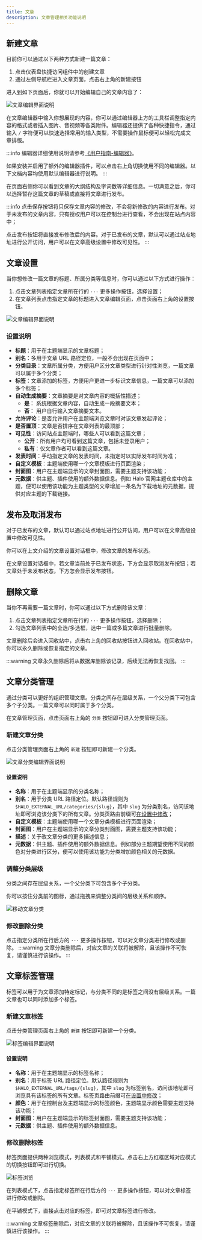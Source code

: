 ```yaml
---
title: 文章
description: 文章管理相关功能说明
---
```

## 新建文章

目前你可以通过以下两种方式新建一篇文章：

1. 点击仪表盘快捷访问组件中的创建文章
2. 通过左侧导航栏进入文章页面，点击右上角的新建按钮

进入到如下页面后，你就可以开始编辑自己的文章内容了：

![文章编辑界面说明](/img/user-guide/posts/post-edit.png)

在文章编辑器中输入你想展现的内容，你可以通过编辑器上方的工具栏调整指定内容的格式或者插入图片、音视频等各类附件。编辑器还提供了各种快捷指令，通过输入 `/` 字符便可以快速选择常用的输入类型，不需要操作鼠标便可以轻松完成文章排版。

:::info
编辑器详细使用说明请参考[《用户指南-编辑器》](./posts.md)。

如果安装并启用了额外的编辑器插件，可以点击右上角切换使用不同的编辑器。以下文档内容均使用默认编辑器进行说明。
:::

在页面右侧你可以看到文章的大纲结构及字词数等详细信息。一切满意之后，你可以选择暂存这篇文章的草稿或直接将文章进行发布。

:::info
点击保存按钮将只保存文章内容的修改，不会将新修改的内容进行发布。对于未发布的文章内容，只有授权用户可以在控制台进行查看，不会出现在站点内容中；

点击发布按钮将直接发布修改后的内容。对于已发布的文章，默认可以通过站点地址进行公开访问，用户可以在文章高级设置中修改可见性。
:::

## 文章设置

当你想修改一篇文章的标题、所属分类等信息时，你可以通过以下方式进行操作：

1. 点击文章列表指定文章所在行的 `···` 更多操作按钮，选择设置；
2. 在文章列表点击指定文章的标题进入文章编辑页面，点击页面右上角的设置按钮。

![文章编辑界面说明](/img/user-guide/posts/post-setting.png)

### 设置说明

- **标题**：用于在主题端显示的文章标题；
- **别名**：多用于文章 URL 路径定位，一般不会出现在页面中；
- **分类目录**：文章所属分类，方便用户区分文章类型进行针对性浏览，一篇文章可以属于多个分类；
- **标签**：文章添加的标签，方便用户更进一步标识文章信息，一篇文章可以添加多个标签；
- **自动生成摘要**：文章摘要是对文章内容的概括性描述；
  - **是**： 系统根据文章内容，自动生成一段摘要文本；
  - **否**： 用户自行输入文章摘要文本。
- **允许评论**：是否允许用户在主题端浏览文章时对该文章发起评论；
- **是否置顶**：文章是否排序在文章列表的最顶部；
- **可见性**：访问站点主题端时，哪些人可以看到这篇文章；
  - **公开**：所有用户均可看到这篇文章，包括未登录用户；
  - **私有**：仅文章作者可以看到这篇文章。
- **发表时间**：手动指定文章的发表时间，未指定时以实际发布时间为准；
- **自定义模板**：主题端使用哪一个文章模板进行页面渲染；
- **封面图**：用户在主题端显示的文章封面图，需要主题支持该功能；
- **元数据**：供主题、插件使用的额外数据信息。例如 Halo 官网主题仓库中的主题，便可以使用该功能为主题类型的文章增加一条名为下载地址的元数据，提供对应主题的下载链接。

## 发布及取消发布

对于已发布的文章，默认可以通过站点地址进行公开访问，用户可以在文章高级设置中修改可见性。

你可以在上文介绍的文章设置对话框中，修改文章的发布状态。

在文章设置对话框中，若文章当前处于已发布状态，下方会显示取消发布按钮；若文章处于未发布状态，下方怎会显示发布按钮。

## 删除文章

当你不再需要一篇文章时，你可以通过以下方式删除该文章：

1. 点击文章列表指定文章所在行的 `···` 更多操作按钮，选择删除；
2. 勾选文章列表中的全选/多选框，选中一篇或多篇文章进行批量删除。

文章删除后会进入回收站中，点击右上角的回收站按钮进入回收站。在回收站中，你可以永久删除或恢复指定的文章。

:::warning
文章永久删除后将从数据库删除该记录，后续无法再恢复找回。
:::

## 文章分类管理

通过分类可以更好的组织管理文章。分类之间存在层级关系，一个父分类下可包含多个子分类。一篇文章可以同时属于多个分类。

在文章管理页面，点击页面右上角的 `分类` 按钮即可进入分类管理页面。

### 新建文章分类

点击分类管理页面右上角的 `新建` 按钮即可新建一个分类。

![文章分类编辑界面说明](/img/user-guide/posts/category-create.png)

#### 设置说明

- **名称**：用于在主题端显示的分类名称；
- **别名**：用于分类 URL 路径定位。默认路径规则为 `$HALO_EXTERNAL_URL/categories/{slug}`，其中 `slug` 为分类别名，访问该地址即可浏览该分类下的所有文章。分类页路由前缀可[在设置中修改](./settings#主题路由设置)；
- **自定义模板**：主题端使用哪一个文章分类模板进行页面渲染；
- **封面图**：用户在主题端显示的文章分类封面图，需要主题支持该功能；
- **描述**：关于改文章分类的更多描述信息；
- **元数据**：供主题、插件使用的额外数据信息。例如部分主题期望使用不同的颜色对分类进行区分，便可以使用该功能为分类增加颜色相关的元数据。

### 调整分类层级

分类之间存在层级关系，一个父分类下可包含多个子分类。

你可以按住分类前的图标，通过拖拽来调整分类间的层级关系和顺序。

![移动文章分类](/img/user-guide/posts/category-move.gif)

### 修改删除分类

点击指定分类所在行后方的 `···` 更多操作按钮，可以对文章分类进行修改或删除。
:::warning
文章分类删除后，对应文章的关联将被解除，且该操作不可恢复，请谨慎进行该操作。
:::

## 文章标签管理

标签可以用于为文章添加特定标记，与分类不同的是标签之间没有层级关系。一篇文章也可以同时添加多个标签。

### 新建文章标签

点击分类管理页面右上角的 `新建` 按钮即可新建一个分类。

![标签编辑界面说明](/img/user-guide/posts/tag-create.png)

#### 设置说明

- **名称**：用于在主题端显示的标签名称；
- **别名**：用于标签 URL 路径定位。默认路径规则为 `$HALO_EXTERNAL_URL/tags/{slug}`，其中 `slug` 为标签别名，访问该地址即可浏览具有该标签的所有文章。标签页路由前缀可[在设置中修改](./settings#主题路由设置)；
- **颜色**：用于在控制台及主题端显示的标签颜色，主题端显示颜色需要主题支持该功能；
- **封面图**：用户在主题端显示的标签封面图，需要主题支持该功能；
- **元数据**：供主题、插件使用的额外数据信息。

### 修改删除标签

标签页面提供两种浏览模式，列表模式和平铺模式。点击右上方红框区域对应模式的切换按钮即可进行切换。

![标签浏览](/img/user-guide/posts/tag-list.png)

在列表模式下，点击指定标签所在行后方的 `···` 更多操作按钮，可以对文章标签进行修改或删除。

在平铺模式下，直接点击对应的标签，即可对文章标签进行修改。

:::warning
文章标签删除后，对应文章的关联将被解除，且该操作不可恢复，请谨慎进行该操作。
:::
